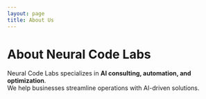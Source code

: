 ```yaml
---
layout: page
title: About Us
---
```


# About Neural Code Labs  
Neural Code Labs specializes in **AI consulting, automation, and optimization**.  
We help businesses streamline operations with AI-driven solutions.
